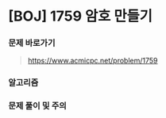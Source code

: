 # [BOJ] 1759 암호 만들기

### 문제 바로가기

>  https://www.acmicpc.net/problem/1759

### 알고리즘

> 

### 문제 풀이 및 주의

> 
